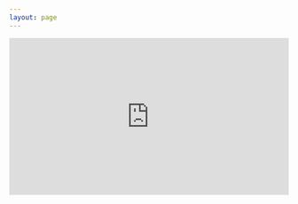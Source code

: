 ```yaml
---
layout: page
---
```


<div id="iframe-container"
 style="overflow: hidden; padding-top: 56.25%; position: relative;">
 <iframe src="https://docs.google.com/forms/d/e/1FAIpQLScWsm-F6TS0cv5MRILwmgKkwQ5lnlDZ1DfbRq8EuI4upC5e_g/viewform?embedded=true" allowfullscreen style="border: 0; height: 100%; left: 0; position: absolute; top: 0; width: 100%;"></iframe>
</div>
<!--
<div class="col s12">
  <div class="icontain">
    <iframe src="https://docs.google.com/forms/d/e/1FAIpQLScWsm-F6TS0cv5MRILwmgKkwQ5lnlDZ1DfbRq8EuI4upC5e_g/viewform?embedded=true" width:100% height:100%>Loading...</iframe>
  </div>
</div>
-->
<!--
<iframe src="https://docs.google.com/forms/d/e/1FAIpQLScWsm-F6TS0cv5MRILwmgKkwQ5lnlDZ1DfbRq8EuI4upC5e_g/viewform?embedded=true" width="640" height="751" align="middle" frameborder="0" marginheight="0" marginwidth="0">Loading...</iframe>
-->
